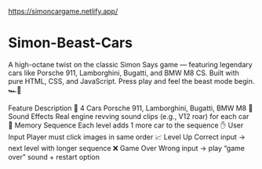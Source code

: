 https://simoncargame.netlify.app/
# Simon-Beast-Cars
A high-octane twist on the classic Simon Says game — featuring legendary cars like Porsche 911, Lamborghini, Bugatti, and BMW M8 CS. Built with pure HTML, CSS, and JavaScript. Press play and feel the beast mode begin. 🏎️💨


Feature	Description
🚗 4 Cars	Porsche 911, Lamborghini, Bugatti, BMW M8
🎵 Sound Effects	Real engine revving sound clips (e.g., V12 roar) for each car
🧠 Memory Sequence	Each level adds 1 more car to the sequence
✋ User Input	Player must click images in same order
📈 Level Up	Correct input → next level with longer sequence
❌ Game Over	Wrong input → play “game over” sound + restart option
 
